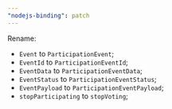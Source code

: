 ```yaml
---
"nodejs-binding": patch
---
```


Rename:
- `Event` to `ParticipationEvent`;
- `EventId` to `ParticipationEventId`;
- `EventData` to `ParticipationEventData`;
- `EventStatus` to `ParticipationEventStatus`;
- `EventPayload` to `ParticipationEventPayload`;
- `stopParticipating` to `stopVoting`;